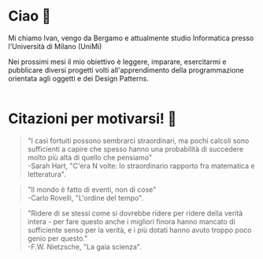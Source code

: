 # Ciao 🎈

Mi chiamo Ivan, vengo da Bergamo e attualmente studio Informatica presso l'Università di Milano (UniMi)

Nei prossimi mesi il mio obiettivo è leggere, imparare, esercitarmi e pubblicare diversi progetti volti all'apprendimento della programmazione orientata agli oggetti e dei Design Patterns.<br/>
<br/>

# Citazioni per motivarsi! 🌱

>"I casi fortuiti possono sembrarci straordinari, ma pochi calcoli sono sufficienti a capire che spesso hanno una probabilità di succedere molto più alta di quello che pensiamo"<br/>
 -Sarah Hart, "C'era N volte: lo straordinario rapporto fra matematica e letteratura".<br/>
 
 >"Il mondo è fatto di eventi, non di cose"<br/>
-Carlo Rovelli, "L'ordine del tempo".<br/>

>"Ridere di se stessi come si dovrebbe ridere per ridere della verità intera - per fare questo anche i migliori finora hanno mancato di sufficiente senso per la verità, e i più dotati hanno avuto troppo poco genio per questo."<br/>
-F.W. Nietzsche, "La gaia scienza".


<!--
**3scrivo/3scrivo** is a ✨ _special_ ✨ repository because its `README.md` (this file) appears on your GitHub profile.

Here are some ideas to get you started:

- 🔭 I’m currently working on ...
- 🌱 I’m currently learning the fundamentals of programming .
